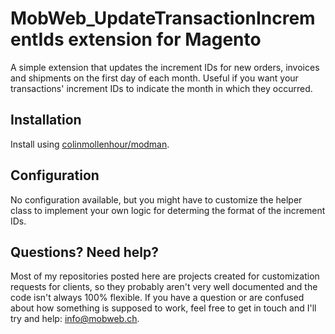 # MobWeb_UpdateTransactionIncrementIds extension for Magento

A simple extension that updates the increment IDs for new orders, invoices and shipments on the first day of each month. Useful if you want your transactions' increment IDs to indicate the month in which they occurred.

## Installation

Install using [colinmollenhour/modman](https://github.com/colinmollenhour/modman/).

## Configuration

No configuration available, but you might have to customize the helper class to implement your own logic for determing the format of the increment IDs.

## Questions? Need help?

Most of my repositories posted here are projects created for customization requests for clients, so they probably aren't very well documented and the code isn't always 100% flexible. If you have a question or are confused about how something is supposed to work, feel free to get in touch and I'll try and help: [info@mobweb.ch](mailto:info@mobweb.ch).